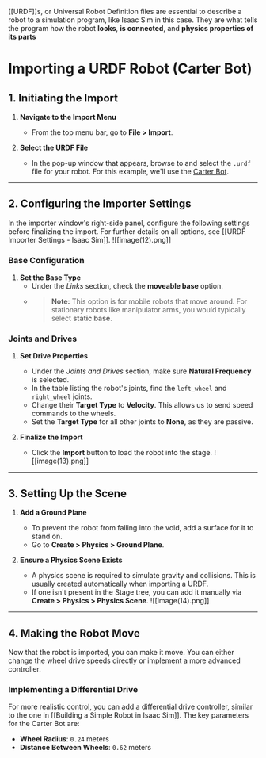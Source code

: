 [[URDF]]s, or Universal Robot Definition files are essential to describe a robot to a simulation program, like Isaac Sim in this case. They are what tells the program how the robot **looks**, **is connected**, and **physics properties of its parts**

# Importing a URDF Robot (Carter Bot)

## 1. Initiating the Import

1.  **Navigate to the Import Menu**
    * From the top menu bar, go to **File > Import**.

2.  **Select the URDF File**
    * In the pop-up window that appears, browse to and select the `.urdf` file for your robot. For this example, we'll use the [Carter Bot](https://learn.learn.nvidia.com/asset-v1:DLI%2BS-OV-29%2BV1%2Btype@asset%2Bblock@carter.zip).

---

## 2. Configuring the Importer Settings

In the importer window's right-side panel, configure the following settings before finalizing the import. For further details on all options, see [[URDF Importer Settings - Isaac Sim]].
![[image(12).png]]

### Base Configuration
1.  **Set the Base Type**
    * Under the *Links* section, check the **moveable base** option.
    * > **Note:** This option is for mobile robots that move around. For stationary robots like manipulator arms, you would typically select **static base**.

### Joints and Drives
1.  **Set Drive Properties**
    * Under the *Joints and Drives* section, make sure **Natural Frequency** is selected.
    * In the table listing the robot's joints, find the `left_wheel` and `right_wheel` joints.
    * Change their **Target Type** to **Velocity**. This allows us to send speed commands to the wheels.
    * Set the **Target Type** for all other joints to **None**, as they are passive.

2.  **Finalize the Import**
    * Click the **Import** button to load the robot into the stage.
![[image(13).png]]

---

## 3. Setting Up the Scene

1.  **Add a Ground Plane**
    * To prevent the robot from falling into the void, add a surface for it to stand on.
    * Go to **Create > Physics > Ground Plane**.

2.  **Ensure a Physics Scene Exists**
    * A physics scene is required to simulate gravity and collisions. This is usually created automatically when importing a URDF.
    * If one isn't present in the Stage tree, you can add it manually via **Create > Physics > Physics Scene**.
![[image(14).png]]

---

## 4. Making the Robot Move

Now that the robot is imported, you can make it move. You can either change the wheel drive speeds directly or implement a more advanced controller.

### Implementing a Differential Drive
For more realistic control, you can add a differential drive controller, similar to the one in [[Building a Simple Robot in Isaac Sim]]. The key parameters for the Carter Bot are:
* **Wheel Radius**: `0.24` meters
* **Distance Between Wheels**: `0.62` meters